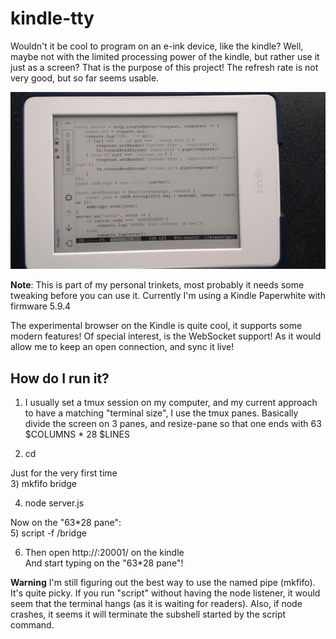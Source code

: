 # kindle-tty

Wouldn't it be cool to program on an e-ink device, like the kindle? Well, maybe not with the limited processing power of the kindle, but rather use it just as a screen? That is the purpose of this project! The refresh rate is not very good, but so far seems usable.

![kindle](kindle-tty.jpg)

**Note**: This is part of my personal trinkets, most probably it needs some tweaking before you can use it.
Currently I'm using a Kindle Paperwhite with firmware 5.9.4

The experimental browser on the Kindle is quite cool, it supports some modern features! Of special interest, is the WebSocket support! As it would allow me to keep an open connection, and sync it live!

## How do I run it?
1) I usually set a tmux session on my computer, and my current approach to have a matching "terminal size", I use the tmux panes. Basically divide the screen on 3 panes, and resize-pane so that one ends with 63 $COLUMNS * 28 $LINES

2) cd <project-root>

Just for the very first time  
3) mkfifo bridge

4) node server.js

Now on the "63*28 pane":  
5) script -f <project-root>/bridge

6) Then open http://<ip-machine>:20001/ on the kindle  
And start typing on the "63*28 pane"!

**Warning** I'm still figuring out the best way to use the named pipe (mkfifo). It's quite picky. If you run "script" without having the node listener, it would seem that the terminal hangs (as it is waiting for readers). Also, if node crashes, it seems it will terminate the subshell started by the script command.
